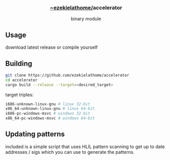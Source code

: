 <div align="center">
  <h3><a href="https://github.com/ezekielathome">
    ~ezekielathome/</a>accelerator
  </h3>
binary module
</div>

## Usage
download latest release or compile yourself

## Building
```sh
git clone https://github.com/ezekielathome/accelerator
cd accelerator
cargo build --release --target=<desired_target>
```

target triples:
```sh
i686-unknown-linux-gnu # linux 32-bit
x86_64-unknown-linux-gnu # linux 64-bit
i686-pc-windows-msvc # windows 32-bit
x86_64-pc-windows-msvc # windows 64-bit
```

## Updating patterns
included is a simple script that uses HLIL pattern scanning to get up to date addresses / sigs which you can use to generate the patterns.
